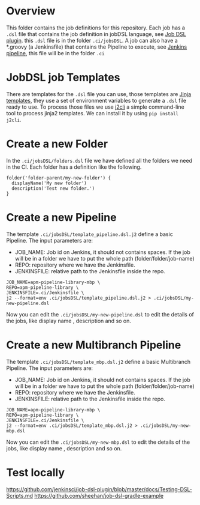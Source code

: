 # Overview

This folder contains the job definitions for this repository.
Each job has a `.dsl` file that contains the job definition in jobDSL language,
see [Job DSL plugin](https://jenkinsci.github.io/job-dsl-plugin/).
this `.dsl` file is in the folder `.ci/jobsDSL`.
A job can also have a *.groovy (a Jenkinsfile) that contains the Pipeline to execute, see [Jenkins pipeline](https://www.jenkins.io/doc/book/pipeline/), this file will be in the folder `.ci`

# JobDSL job Templates

There are templates for the `.dsl` file you can use, those templates are [Jinja templates](https://jinja.palletsprojects.com/en/2.11.x/), they use a set of environment variables to generate a `.dsl` file ready to use.
To process those files we use [j2cli](https://github.com/kolypto/j2cli)
a simple command-line tool to process jinja2 templates. We can install it by using `pip install j2cli`.

# Create a new Folder

In the `.ci/jobsDSL/folders.dsl` file we have defined all the folders we need in the CI.
Each folder has a definition like the following.

```
folder('folder-parent/my-new-folder') {
  displayName('My new folder')
  description('Test new folder.')
}
```

# Create a new Pipeline

The template `.ci/jobsDSL/template_pipeline.dsl.j2` define a basic Pipeline.
The input parameters are:
* JOB_NAME: Job id on Jenkins, it should not contains spaces.
If the job will be in a folder we have to put the whole path (folder/folder/job-name)
* REPO: repository where we have the Jenkinsfile.
* JENKINSFILE: relative path to the Jenkinsfile inside the repo.

```
JOB_NAME=apm-pipeline-library-mbp \
REPO=apm-pipeline-library \
JENKINSFILE=.ci/Jenkinsfile \
j2 --format=env .ci/jobsDSL/template_pipeline.dsl.j2 > .ci/jobsDSL/my-new-pipeline.dsl
```

Now you can edit the `.ci/jobsDSL/my-new-pipeline.dsl` to edit the details of the jobs,
like display name , description and so on.

# Create a new Multibranch Pipeline

The template `.ci/jobsDSL/template_mbp.dsl.j2` define a basic Multibranch Pipeline.
The input parameters are:
* JOB_NAME: Job id on Jenkins, it should not contains spaces.
If the job will be in a folder we have to put the whole path (folder/folder/job-name)
* REPO: repository where we have the Jenkinsfile.
* JENKINSFILE: relative path to the Jenkinsfile inside the repo.

```
JOB_NAME=apm-pipeline-library-mbp \
REPO=apm-pipeline-library \
JENKINSFILE=.ci/Jenkinsfile \
j2 --format=env .ci/jobsDSL/template_mbp.dsl.j2 > .ci/jobsDSL/my-new-mbp.dsl
```

Now you can edit the `.ci/jobsDSL/my-new-mbp.dsl` to edit the details of the jobs,
like display name , description and so on.

# Test locally



https://github.com/jenkinsci/job-dsl-plugin/blob/master/docs/Testing-DSL-Scripts.md
https://github.com/sheehan/job-dsl-gradle-example
